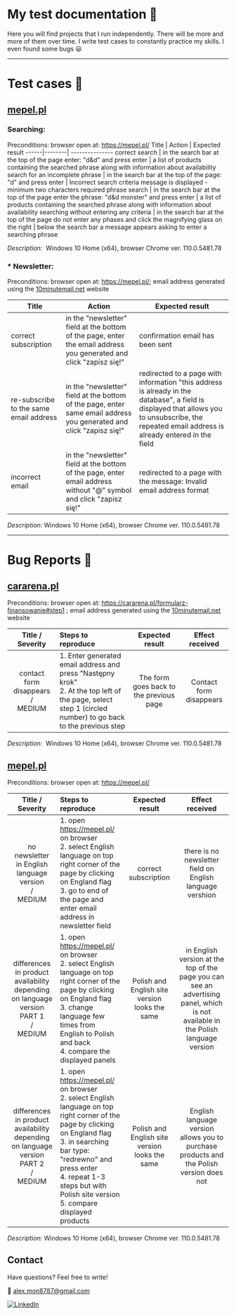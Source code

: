 # My test documentation :open_file_folder:

Here you will find projects that I run independently. There will be more and more of them over time. I write test cases to constantly practice my skills. I even found some bugs 😃

----

# Test cases :paperclip:

## [mepel.pl](https://mepel.pl/)
  ###  **Searching:**
  
Preconditions: browser open at: https://mepel.pl/
Title | Action | Expected result
------|--------| ---------------
correct search | in the search bar at the top of the page enter: "d&d" and press enter | a list of products containing the searched phrase along with information about availability
search for an incomplete phrase | in the search bar at the top of the page: "d" and press enter | Incorrect search criteria message is displayed - minimum two characters required
phrase search | in the search bar at the top of the page enter the phrase: "d&d monster" and press enter | a list of products containing the searched phrase along with information about availability
searching without entering any criteria | in the search bar at the top of the page do not enter any phases and click the magnifying glass on the right | below the search bar a message appears asking to enter a searching phrase

*Description:*  Windows 10 Home (x64), browser Chrome ver. 110.0.5481.78


###  * **Newsletter:**

Preconditions: browser open at: https://mepel.pl/; email address generated using the [10minutemail.net](10minutemail.com) website

Title | Action | Expected result
------|--------| ---------------
correct subscription | in the "newsletter" field at the bottom of the page, enter the email address you generated and click "zapisz się!" | confirmation email has been sent
re-subscribe to the same email address | in the "newsletter" field at the bottom of the page, enter same email address you generated and click "zapisz się!" | redirected to a page with information "this address is already in the database", a field is displayed that allows you to unsubscribe, the repeated email address is already entered in the field
incorrect email | in the "newsletter" field at the bottom of the page, enter email address without "@" symbol and click "zapisz się!" | redirected to a page with the message: Invalid email address format

*Description:*  Windows 10 Home (x64), browser Chrome ver. 110.0.5481.78


---

# Bug Reports :bug:

## [cararena.pl](https://cararena.pl/)

Preconditions:
browser open at: https://cararena.pl/formularz-finansowanie#step1 ; email address generated using the [10minutemail.net](10minutemail.com) website

Title / Severity | Steps to reproduce | Expected result | Effect received
:---------------:|:--------------------| :---------------: | :---------------:
contact form disappears <br />/<br /> MEDIUM | 1. Enter generated email address and press "Następny krok" <br /> 2. At the top left of the page, select step 1 (circled number) to go back to the previous step | The form goes back to the previous page | Contact form disappears 

*Description:*  Windows 10 Home (x64), browser Chrome ver. 110.0.5481.78


## [mepel.pl](https://mepel.pl/)

Preconditions: browser open at: https://mepel.pl/

Title / Severity | Steps to reproduce | Expected result | Effect received
:---------------:|:--------------------| :---------------: | :---------------:
no newsletter in English language version <br />/<br /> MEDIUM | 1. open https://mepel.pl/ on browser <br /> 2. select English language on top right corner of the page by clicking on England flag <br /> 3. go to end of the page and enter email address in newsletter field | correct subscription | there is no newsletter field on English language vershion
differences in product availability depending on language version <br /> PART 1 <br />/<br /> MEDIUM | 1. open https://mepel.pl/ on browser <br /> 2. select English language on top right corner of the page by clicking on England flag <br /> 3. change language few times from English to Polish and back <br /> 4. compare the displayed panels | Polish and English site version looks the same | in English version at the top of the page you can see an advertising panel, which is not available in the Polish language version
differences in product availability depending on language version <br /> PART 2 <br />/<br /> MEDIUM | 1. open https://mepel.pl/ on browser  <br /> 2. select English language on top right corner of the page by clicking on England flag  <br /> 3. in searching bar type: "redrewno" and press enter  <br /> 4. repeat 1-3 steps but with Polish site version <br /> 5. compare displayed products | Polish and English site version looks the same | English language version allows you to purchase products and the Polish version does not

*Description:*  Windows 10 Home (x64), browser Chrome ver. 110.0.5481.78


## Contact
Have questions? Feel free to write!

:email: alex.mon8787@gmail.com

[![LinkedIn](https://img.shields.io/badge/Here%20Is%20My%20Profile-LinkedIn-informational)](https://www.linkedin.com/in/monika-dzik-wro-test76aa/)

